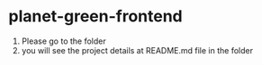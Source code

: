 # planet-green-frontend
1. Please go to the folder 
2. you will see the project details at README.md file in the folder
